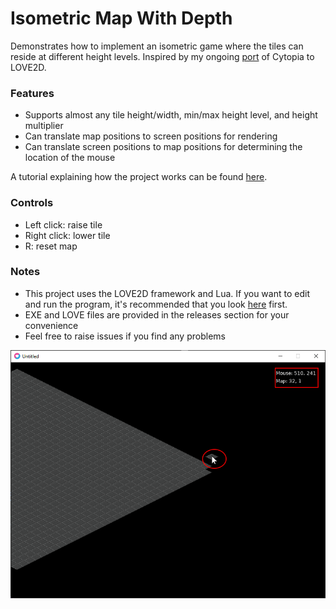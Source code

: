 # Isometric Map With Depth
Demonstrates how to implement an isometric game where the tiles can reside at different height levels. Inspired by my ongoing [port](http://https://github.com/KINGTUT10101/LoveCytopia "port") of Cytopia to LOVE2D.


### Features
- Supports almost any tile height/width, min/max height level, and height multiplier
- Can translate map positions to screen positions for rendering
- Can translate screen positions to map positions for determining the location of the mouse

A tutorial explaining how the project works can be found [here](http://https://sites.google.com/view/kingtuts-blog/articles/making-an-isometric-map-with-height "here").

### Controls
- Left click: raise tile
- Right click: lower tile
- R: reset map

### Notes
- This project uses the LOVE2D framework and Lua. If you want to edit and run the program, it's recommended that you look [here](http://https://love2d.org/wiki/Getting_Started "here") first.
- EXE and LOVE files are provided in the releases section for your convenience
- Feel free to raise issues if you find any problems


![](https://github.com/KINGTUT10101/IsometricMapWithDepth/blob/master/thumbnail.png)
